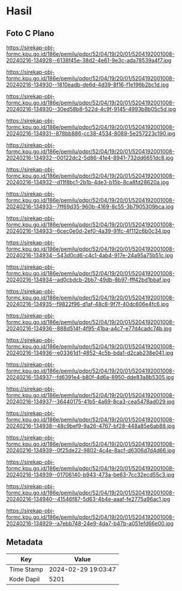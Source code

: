 # Hasil

## Foto C Plano

https://sirekap-obj-formc.kpu.go.id/186e/pemilu/pdpr/52/04/19/20/01/5204192001008-20240216-134928--6138f45e-38d2-4e61-9e3c-ada78539a4f7.jpg

https://sirekap-obj-formc.kpu.go.id/186e/pemilu/pdpr/52/04/19/20/01/5204192001008-20240216-134930--1810eadb-de6d-4d39-8f16-f1e196b2bc1d.jpg

https://sirekap-obj-formc.kpu.go.id/186e/pemilu/pdpr/52/04/19/20/01/5204192001008-20240216-134930--30ed58b8-522d-4c9f-9145-4993b8b05c5d.jpg

https://sirekap-obj-formc.kpu.go.id/186e/pemilu/pdpr/52/04/19/20/01/5204192001008-20240216-134931--878bb886-cc38-4534-8089-5e257223c190.jpg

https://sirekap-obj-formc.kpu.go.id/186e/pemilu/pdpr/52/04/19/20/01/5204192001008-20240216-134932--00122dc2-5d86-41e4-8941-732dd6651dc8.jpg

https://sirekap-obj-formc.kpu.go.id/186e/pemilu/pdpr/52/04/19/20/01/5204192001008-20240216-134932--d11f8bc1-2b1b-4de3-b15b-8ca8fd28620a.jpg

https://sirekap-obj-formc.kpu.go.id/186e/pemilu/pdpr/52/04/19/20/01/5204192001008-20240216-134933--7ff69d35-960b-4169-8c55-3b7905309bca.jpg

https://sirekap-obj-formc.kpu.go.id/186e/pemilu/pdpr/52/04/19/20/01/5204192001008-20240216-134933--6cec0e0d-2ef0-4a39-91fc-4f112c6b0c34.jpg

https://sirekap-obj-formc.kpu.go.id/186e/pemilu/pdpr/52/04/19/20/01/5204192001008-20240216-134934--543d0cd6-c4c1-4ab4-917e-24a95a75b51c.jpg

https://sirekap-obj-formc.kpu.go.id/186e/pemilu/pdpr/52/04/19/20/01/5204192001008-20240216-134934--ad0cbdcb-2bb7-49db-8b97-fff42bd1bbaf.jpg

https://sirekap-obj-formc.kpu.go.id/186e/pemilu/pdpr/52/04/19/20/01/5204192001008-20240216-134935--f9822f96-d1af-48c8-9f7f-40dc606e4fc6.jpg

https://sirekap-obj-formc.kpu.go.id/186e/pemilu/pdpr/52/04/19/20/01/5204192001008-20240216-134936--888d514f-4f95-41ba-a4c7-e77d4cadc74b.jpg

https://sirekap-obj-formc.kpu.go.id/186e/pemilu/pdpr/52/04/19/20/01/5204192001008-20240216-134936--e03361d1-4852-4c5b-bda1-d2cab238e041.jpg

https://sirekap-obj-formc.kpu.go.id/186e/pemilu/pdpr/52/04/19/20/01/5204192001008-20240216-134937--fd6391e4-b80f-4d6a-8950-dde83a8b5305.jpg

https://sirekap-obj-formc.kpu.go.id/186e/pemilu/pdpr/52/04/19/20/01/5204192001008-20240216-134937--36440175-41b5-4a69-8ca3-cea5478ad029.jpg

https://sirekap-obj-formc.kpu.go.id/186e/pemilu/pdpr/52/04/19/20/01/5204192001008-20240216-134938--48c9bef9-9a26-4767-bf28-448a85e6ab88.jpg

https://sirekap-obj-formc.kpu.go.id/186e/pemilu/pdpr/52/04/19/20/01/5204192001008-20240216-134939--0f25de22-9802-4c4e-8acf-d6306d7d4d66.jpg

https://sirekap-obj-formc.kpu.go.id/186e/pemilu/pdpr/52/04/19/20/01/5204192001008-20240216-134939--01706140-b943-473a-be63-7cc32ecd55c3.jpg

https://sirekap-obj-formc.kpu.go.id/186e/pemilu/pdpr/52/04/19/20/01/5204192001008-20240216-134940--41546f87-5d63-4b4e-aaaf-fe2775a96ac1.jpg

https://sirekap-obj-formc.kpu.go.id/186e/pemilu/pdpr/52/04/19/20/01/5204192001008-20240216-134929--a7ebb748-24e9-4da7-b47b-a051efd66e00.jpg


## Metadata

| Key        | Value               |
| ---------- | ------------------- |
| Time Stamp | 2024-02-29 19:03:47 |
| Kode Dapil | 5201                |



